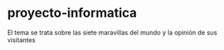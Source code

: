 proyecto-informatica
====================

El tema se trata sobre las siete maravillas del mundo y la opinión de sus visitantes